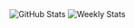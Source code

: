 <img alt="GitHub Stats" src="https://github-readme-stats.vercel.app/api?username=s0kil&count_private=true&theme=graywhite&custom_title=GitHub%20Stats&hide_border=true&hide_rank=true&disable_animations=true&cache_seconds=1800&text_color=586069&title_color=24292e" />

<img alt="Weekly Stats" src="https://github-readme-stats.vercel.app/api/wakatime?username=s0kil&custom_title=Weekly%20Stats&theme=graywhite&hide_border=true&hide_progress=true&cache_seconds=1800&text_color=586069&title_color=24292e" />
